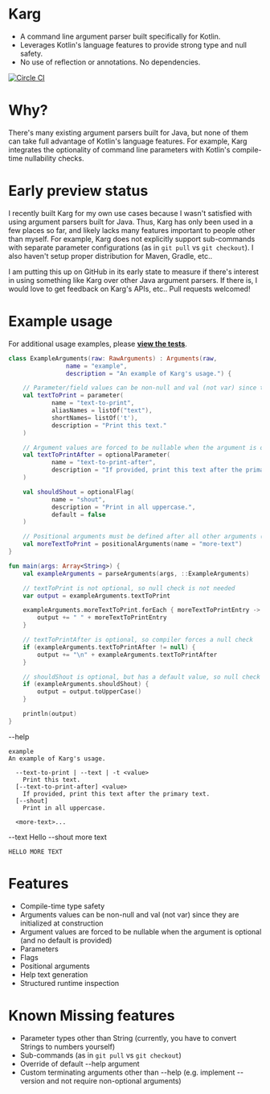 Karg
==============
- A command line argument parser built specifically for Kotlin.
- Leverages Kotlin's language features to provide strong type and null safety.
- No use of reflection or annotations. No dependencies.

[![Circle CI](https://circleci.com/gh/jshmrsn/karg.svg?style=svg)](https://circleci.com/gh/jshmrsn/karg)

Why?
==============
There's many existing argument parsers built for Java, but none of them can take full advantage of Kotlin's language features. For example, Karg integrates the optionality of command line parameters with Kotlin's compile-time nullability checks.

Early preview status
==============
I recently built Karg for my own use cases because I wasn't satisfied with using argument parsers built for Java. Thus, Karg has only been used in a few places so far, and likely lacks many features important to people other than myself. For example, Karg does not explicitly support sub-commands with separate parameter configurations (as in ```git pull``` vs ```git checkout```). I also haven't setup proper distribution for Maven, Gradle, etc..

I am putting this up on GitHub in its early state to measure if there's interest in using something like Karg over other Java argument parsers. If there is, I would love to get feedback on Karg's APIs, etc.. Pull requests welcomed!

Example usage
==============
For additional usage examples, please [**view the tests**](https://github.com/jshmrsn/karg/tree/master/src/test/java/com/jshmrsn/karg).

```kotlin
class ExampleArguments(raw: RawArguments) : Arguments(raw,
                name = "example",
                description = "An example of Karg's usage.") {

    // Parameter/field values can be non-null and val (not var) since they are initialized at construction
    val textToPrint = parameter(
            name = "text-to-print",
            aliasNames = listOf("text"),
            shortNames= listOf('t'),
            description = "Print this text."
    )

    // Argument values are forced to be nullable when the argument is optional (and no default is provided)
    val textToPrintAfter = optionalParameter(
            name = "text-to-print-after",
            description = "If provided, print this text after the primary text."
    )

    val shouldShout = optionalFlag(
            name = "shout",
            description = "Print in all uppercase.",
            default = false
    )

    // Positional arguments must be defined after all other arguments (but can be provided in any order on the command line)
    val moreTextToPrint = positionalArguments(name = "more-text")
}

fun main(args: Array<String>) {
    val exampleArguments = parseArguments(args, ::ExampleArguments)

    // textToPrint is not optional, so null check is not needed
    var output = exampleArguments.textToPrint

    exampleArguments.moreTextToPrint.forEach { moreTextToPrintEntry ->
        output += " " + moreTextToPrintEntry
    }

    // textToPrintAfter is optional, so compiler forces a null check
    if (exampleArguments.textToPrintAfter != null) {
        output += "\n" + exampleArguments.textToPrintAfter
    }

    // shouldShout is optional, but has a default value, so null check is not needed
    if (exampleArguments.shouldShout) {
        output = output.toUpperCase()
    }

    println(output)
}
```

--help

    example
    An example of Karg's usage.

      --text-to-print | --text | -t <value>
        Print this text.
      [--text-to-print-after] <value>
        If provided, print this text after the primary text.
      [--shout]
        Print in all uppercase.

      <more-text>...

--text Hello --shout more text

    HELLO MORE TEXT


Features
==============
- Compile-time type safety
- Arguments values can be non-null and val (not var) since they are initialized at construction
- Argument values are forced to be nullable when the argument is optional (and no default is provided)
- Parameters
- Flags
- Positional arguments
- Help text generation
- Structured runtime inspection

Known Missing features
==============
- Parameter types other than String (currently, you have to convert Strings to numbers yourself)
- Sub-commands (as in `git pull` vs `git checkout`)
- Override of default --help argument
- Custom terminating arguments other than --help (e.g. implement --version and not require non-optional arguments)
